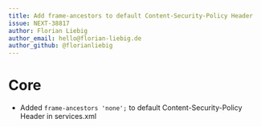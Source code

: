 ```yaml
---
title: Add frame-ancestors to default Content-Security-Policy Header
issue: NEXT-38817
author: Florian Liebig
author_email: hello@florian-liebig.de
author_github: @florianliebig
---
```

# Core
* Added `frame-ancestors 'none';` to default Content-Security-Policy Header in services.xml
